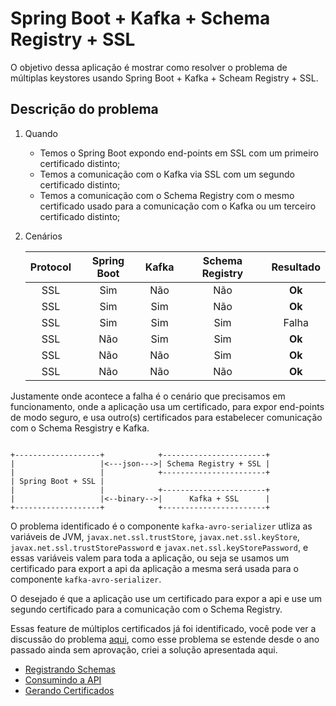 # Spring Boot + Kafka + Schema Registry + SSL

O objetivo dessa aplicação é mostrar como resolver o problema de múltiplas keystores usando Spring Boot + Kafka + Scheam Registry + SSL.

## Descrição do problema

1. Quando

    * Temos o Spring Boot expondo end-points em SSL com um primeiro certificado distinto;
    * Temos a comunicação com o Kafka via SSL com um segundo certificado distinto;
    * Temos a comunicação com o Schema Registry com o mesmo certificado usado para a comunicação com o Kafka ou um terceiro certificado distinto;

2. Cenários

    | Protocol | Spring Boot | Kafka | Schema Registry | Resultado |
    |:--------:|:-----------:|:-----:|:---------------:|:---------:|
    | SSL      | Sim         | Não   | Não             | **Ok**    |
    | SSL      | Sim         | Sim   | Não             | **Ok**    |
    | SSL      | Sim         | Sim   | Sim             | Falha     |
    | SSL      | Não         | Sim   | Sim             | **Ok**    |
    | SSL      | Não         | Não   | Sim             | **Ok**    |
    | SSL      | Não         | Não   | Não             | **Ok**    |

Justamente onde acontece a falha é o cenário que precisamos em funcionamento, onde a aplicação usa um certificado, para expor end-points de modo seguro, e usa outro(s) certificados para estabelecer comunicação com o Schema Resgistry e Kafka.

```text

+-------------------+            +-----------------------+
|                   |<---json--->| Schema Registry + SSL |
|                   |            +-----------------------+
| Spring Boot + SSL |
|                   |            +-----------------------+
|                   |<--binary-->|      Kafka + SSL      |  
+-------------------+            +-----------------------+
```

O problema identificado é o componente `kafka-avro-serializer` utliza as variáveis de JVM, `javax.net.ssl.trustStore`, `javax.net.ssl.keyStore`, `javax.net.ssl.trustStorePassword` e `javax.net.ssl.keyStorePassword`, e essas variáveis valem para toda a aplicação, ou seja se usamos um certificado para export a api da aplicação a mesma será usada para o componente `kafka-avro-serializer`.

O desejado é que a aplicação use um certificado para expor a api e use um segundo certificado para a comunicação com o Schema Registry.

Essas feature de múltiplos certificados já foi identificado, você pode ver a discussão do problema [aqui](https://github.com/confluentinc/schema-registry/pull/957), como esse problema se estende desde o ano passado ainda sem aprovação, criei a solução apresentada aqui.

* [Registrando Schemas](documentation/register-schemas.md)
* [Consumindo a API](documentation/consume-api.md)
* [Gerando Certificados](documentation/generate-certificates.md)
